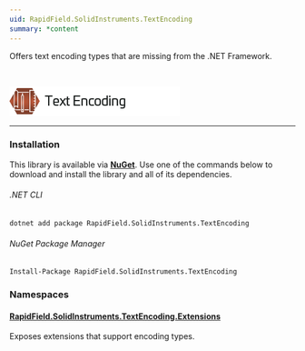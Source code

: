 ```yaml
---
uid: RapidField.SolidInstruments.TextEncoding
summary: *content
---
```


<!--
Copyright (c) RapidField LLC. Licensed under the MIT License. See LICENSE.txt in the project root for license information.
-->

Offers text encoding types that are missing from the .NET Framework.

<br />

![Text Encoding label](../images/Label.TextEncoding.300w.png)
- - -

### Installation

This library is available via [**NuGet**](https://docs.microsoft.com/en-us/nuget/quickstart/install-and-use-a-package-in-visual-studio). Use one of the commands below to download and install the library and all of its dependencies.

###### .NET CLI

```shell
dotnet add package RapidField.SolidInstruments.TextEncoding
```

###### NuGet Package Manager

```shell
Install-Package RapidField.SolidInstruments.TextEncoding
```

### Namespaces

#### [RapidField.SolidInstruments.TextEncoding.Extensions](https://www.solidinstruments.com/api/RapidField.SolidInstruments.TextEncoding.Extensions.html)

<section>
Exposes extensions that support encoding types.
</section>